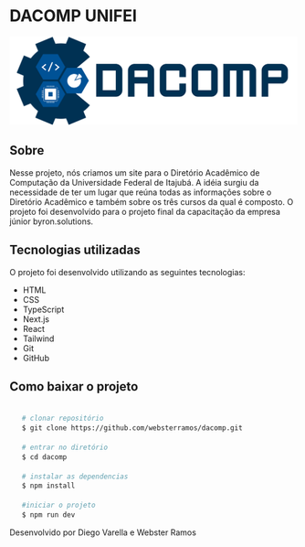 # DACOMP UNIFEI
<img src="public/dacomp-full.png">

## Sobre
Nesse projeto, nós criamos um site para o Diretório Acadêmico de Computação da Universidade Federal de Itajubá. A idéia surgiu da necessidade de ter um lugar que reúna todas as informações sobre o Diretório Acadêmico e também sobre os três cursos da qual é composto. O projeto foi desenvolvido para o projeto final da capacitação da empresa júnior byron.solutions.

## Tecnologias utilizadas
O projeto foi desenvolvido utilizando as seguintes tecnologias:
- HTML
- CSS
- TypeScript
- Next.js
- React
- Tailwind
- Git
- GitHub

## Como baixar o projeto
```bash

   # clonar repositório
   $ git clone https://github.com/websterramos/dacomp.git

   # entrar no diretório
   $ cd dacomp

   # instalar as dependencias
   $ npm install

   #iniciar o projeto
   $ npm run dev

```
Desenvolvido por Diego Varella e Webster Ramos
